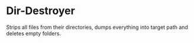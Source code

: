 # Dir-Destroyer
Strips all files from their directories, dumps everything into target path and deletes empty folders.
